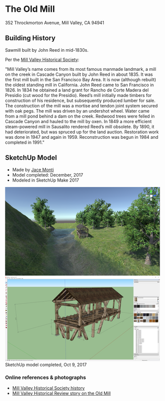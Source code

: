 # The Old Mill
352 Throckmorton Avenue, Mill Valley, CA 94941

## Building History

Sawmill built by John Reed in mid-1830s.

Per the [Mill Valley Historical Society](https://www.mvhistory.org/vignette-the-old-mill/):

"Mill Valley’s name comes from its most famous manmade landmark, a mill on the creek in Cascade Canyon built by John Reed in about 1835. It was the first mill built in the San Francisco Bay Area. It is now (although rebuilt) the oldest standing mill in California. John Reed came to San Francisco in 1826. In 1834 he obtained a land grant for Rancho de Corte Madera del Presidio (cut wood for the Presidio). Reed’s mill initially made timbers for construction of his residence, but subsequently produced lumber for sale. The construction of the mill was a mortise and tendon joint system secured with oak pegs. The mill was driven by an undershot wheel. Water came from a mill pond behind a dam on the creek. Redwood trees were felled in Cascade Canyon and hauled to the mill by oxen. In 1849 a more efficient steam-powered mill in Sausalito rendered Reed’s mill obsolete.  By 1890, it had deteriorated, but was spruced up for the land auction. Restoration work was done in 1947 and again in 1959.  Reconstruction was begun in 1984 and completed in 1991."



## SketchUp Model

- Made by [Jace Monti](https://github.com/JaceVincent)
- Model completed: December, 2017
- Modeled in SketchUp Make 2017

![Unity import 10-30-2017](https://github.com/TimeWalkOrg/building-mill-valley-ca-the-old-mill/blob/master/Old%20Mill%20model%20in%20Unity%20v01%202017-10-30.png)
![SketchUp screenshot](https://github.com/TimeWalkOrg/building-mill-valley-ca-the-old-mill/blob/master/Old%20Mill%20-%20screenshot.png)
SketchUp model completed, Oct 9, 2017

### Online references & photographs
* [Mill Valley Historical Society history](https://www.mvhistory.org/history-of/history-of-early-mill-valley/)
* [Mill Valley Historical Review story on the Old Mill](http://www.cityofmillvalley.org/civicax/filebank/blobdload.aspx?blobid=24471)
